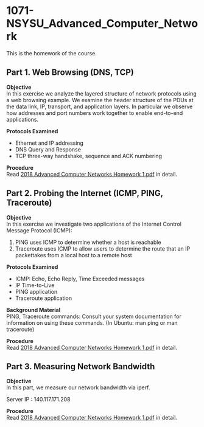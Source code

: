 # 1071-NSYSU_Advanced_Computer_Network
This is the homework of the course.

## Part 1. Web Browsing (DNS, TCP)  

**Objective**  
In this exercise we analyze the layered structure of network protocols using a web browsing example. We examine the header structure of the PDUs at the data link, IP, transport, and application layers. In particular we observe how addresses and port numbers work together to enable end-to-end applications.

**Protocols Examined**
- Ethernet and IP addressing
- DNS Query and Response
- TCP three-way handshake, sequence and ACK numbering

**Procedure**  
Read [2018 Advanced Computer Networks Homework 1.pdf](https://github.com/lee850220/1071-NSYSU_Advanced_Computer_Network/blob/master/HW1/2018%20Advanced%20Computer%20Networks%20Homework%201.pdf) in detail. 

## Part 2. Probing the Internet (ICMP, PING, Traceroute)

**Objective**  
In this exercise we investigate two applications of the Internet Control Message
Protocol (ICMP):
1. PING uses ICMP to determine whether a host is reachable
2. Traceroute uses ICMP to allow users to determine the route that an IP packettakes from a local host to a remote host

**Protocols Examined**    
- ICMP: Echo, Echo Reply, Time Exceeded messages  
- IP Time-to-Live  
- PING application  
- Traceroute application

**Background Material**  
PING, Traceroute commands: Consult your system documentation for information on
using these commands. (In Ubuntu: man ping or man traceroute)

**Procedure**  
Read [2018 Advanced Computer Networks Homework 1.pdf](https://github.com/lee850220/1071-NSYSU_Advanced_Computer_Network/blob/master/HW1/2018%20Advanced%20Computer%20Networks%20Homework%201.pdf) in detail. 

## Part 3. Measuring Network Bandwidth

**Objective**  
In this part, we measure our network bandwidth via iperf.

Server IP : 140.117.171.208

**Procedure**  
Read [2018 Advanced Computer Networks Homework 1.pdf](https://github.com/lee850220/1071-NSYSU_Advanced_Computer_Network/blob/master/HW1/2018%20Advanced%20Computer%20Networks%20Homework%201.pdf) in detail. 